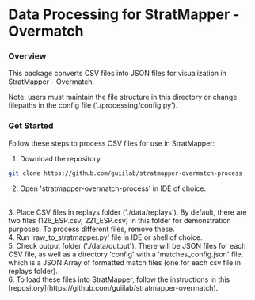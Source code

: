 # Data Processing for StratMapper - Overmatch

### Overview
This package converts CSV files into JSON files for visualization in StratMapper - Overmatch.

Note: users must maintain the file structure in this directory or change filepaths in the config file ('./processing/config.py').

### Get Started
Follow these steps to process CSV files for use in StratMapper:

1. Download the repository.
```sh
git clone https://github.com/guiilab/stratmapper-overmatch-process
```
2. Open 'stratmapper-overmatch-process' in IDE of choice.
<br/>
3. Place CSV files in replays folder ('./data/replays'). By default, there are two files (126_ESP.csv, 221_ESP.csv) in this folder for demonstration purposes. To process different files, remove these.
<br/>
4. Run 'raw_to_stratmapper.py' file in IDE or shell of choice.
<br/>
5. Check output folder ('./data/output'). There will be JSON files for each CSV file, as well as a directory 'config' with a 'matches_config.json' file, which is a JSON Array of formatted match files (one for each csv file in replays folder).
<br/>
6. To load these files into StratMapper, follow the instructions in this [repository](https://github.com/guiilab/stratmapper-overmatch).
